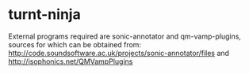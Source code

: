 turnt-ninja
===========

External programs required are sonic-annotator and qm-vamp-plugins, sources for which can be obtained from:
http://code.soundsoftware.ac.uk/projects/sonic-annotator/files
and
http://isophonics.net/QMVampPlugins